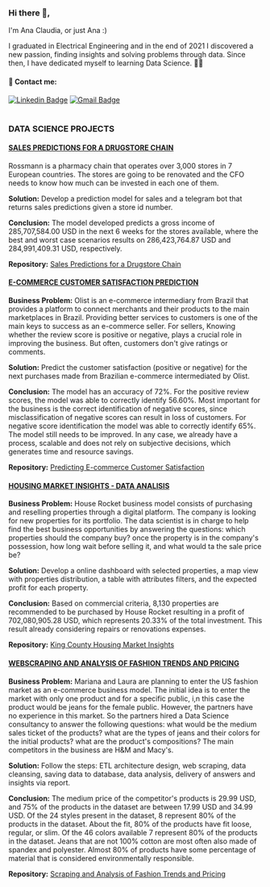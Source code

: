 ### Hi there 👋,

I'm Ana Claudia, or just Ana :)

I graduated in Electrical Engineering and in the end of 2021 I discovered a new passion, finding insights and solving problems through data. Since then, I have dedicated myself to learning Data Science. :woman_technologist:


#### 🤝 Contact me:

[![Linkedin Badge](https://img.shields.io/badge/-LinkedIn-black?style=flat-square&logo=Linkedin&logoColor=white&link=https://www.linkedin.com/in/anaclaudiarlemos//)](https://www.linkedin.com/in/anaclaudiarlemos/)
[![Gmail Badge](https://img.shields.io/badge/-Gmail-black?style=flat-square&logo=Gmail&logoColor=white&link:rlemos.anaclaudia@gmail.com)](mailto:rlemos.anaclaudia@gmail.com)

#
### DATA SCIENCE PROJECTS

#### [SALES PREDICTIONS FOR A DRUGSTORE CHAIN](https://github.com/anaclaudialemos/drugstore_sales_prediction)   
Rossmann is a pharmacy chain that operates over 3,000 stores in 7 European countries. The stores are going to be renovated and the CFO needs to know how much can be invested in each one of them.   

**Solution:** Develop a prediction model for sales and a telegram bot that returns sales predictions given a store id number.

**Conclusion:** The model developed predicts a gross income of 285,707,584.00 USD in the next 6 weeks for the stores available, where the best and worst case scenarios results on 286,423,764.87 USD and 284,991,409.31 USD, respectively.    

**Repository:** [Sales Predictions for a Drugstore Chain](https://github.com/anaclaudialemos/drugstore_sales_prediction)   

#### [E-COMMERCE CUSTOMER SATISFACTION PREDICTION](https://github.com/anaclaudialemos/predicting_customer_satisfaction)   
**Business Problem:** Olist is an e-commerce intermediary from Brazil that provides a platform to connect merchants and their products to the main marketplaces in Brazil. Providing better services to customers is one of the main keys to success as an e-commerce seller. For sellers, Knowing whether the review score is positive or negative, plays a crucial role in improving the business. But often, customers don't give ratings or comments.   

**Solution:** Predict the customer satisfaction (positive or negative) for the next purchases made from Brazilian e-commerce intermediated by Olist.   

**Conclusion:** The model has an accuracy of 72%. For the positive review scores, the model was able to correctly identify 56.60%. Most important for the business is the correct identification of negative scores, since misclassification of negative scores can result in loss of customers. For negative score identification the model was able to correctly identify 65%. The model still needs to be improved. In any case, we already have a process, scalable and does not rely on subjective decisions, which generates time and resource savings.

**Repository:** [Predicting E-commerce Customer Satisfaction](https://github.com/anaclaudialemos/predicting_customer_satisfaction/blob/main/README.md)   

#### [HOUSING MARKET INSIGHTS - DATA ANALISIS](https://github.com/anaclaudialemos/housing_market_analysis)   

**Business Problem:** House Rocket business model consists of purchasing and reselling properties through a digital platform. The company is looking for new properties for its portfolio. The data scientist is in charge to help find the best business opportunities by answering the questions: which properties should the company buy? once the property is in the company's possession, how long wait before selling it, and what would ta the sale price be?   

**Solution:** Develop a online dashboard with selected properties, a map view with properties distribution, a table with attributes filters, and the expected profit for each property.

**Conclusion:** Based on commercial criteria, 8,130 properties are recommended to be purchased by House Rocket resulting in a profit of 702,080,905.28 USD, which represents 20.33% of the total investment. This result already considering repairs or renovations expenses.   

**Repository:** [King County Housing Market Insights](https://github.com/anaclaudialemos/housing_market_analysis) 

#### [WEBSCRAPING AND ANALYSIS OF FASHION TRENDS AND PRICING](https://github.com/anaclaudialemos/scraping_and_analysis_of_fashion_products)   

**Business Problem:** Mariana and Laura are planning to enter the US fashion market as an e-commerce business model. The initial idea is to enter the market with only one product and for a specific public, i,n this case the product would be jeans for the female public. However, the partners have no experience in this market. So the partners hired a Data Science consultancy to answer the following questions: what would be the medium sales ticket of the products? what are the types of jeans and their colors for the initial products? what are the product's compositions? The main competitors in the business are H&M and Macy's. 

**Solution:** Follow the steps: ETL architecture design, web scraping, data cleansing, saving data to database, data analysis, delivery of answers and insights via report.

**Conclusion:** The medium price of the competitor's products is 29.99 USD, and 75% of the products in the dataset are between 17.99 USD and 34.99 USD. Of the 24 styles present in the dataset, 8 represent 80% of the products in the dataset. About the fit, 80% of the products have fit loose, regular, or slim. Of the 46 colors available 7 represent 80% of the products in the dataset. Jeans that are not 100% cotton are most often also made of spandex and polyester. Almost 80% of products have some percentage of material that is considered environmentally responsible.

**Repository:** [Scraping and Analysis of Fashion Trends and Pricing](https://github.com/anaclaudialemos/scraping_and_analysis_of_fashion_products) 
